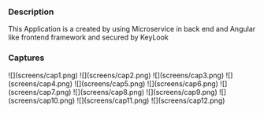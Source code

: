 <h3>Description</h3>
This Application is a created by using Microservice in back end and Angular like frontend framework and secured by KeyLook

<h3>Captures</h3>
![](screens/cap1.png)
![](screens/cap2.png)
![](screens/cap3.png)
![](screens/cap4.png)
![](screens/cap5.png)
![](screens/cap6.png)
![](screens/cap7.png)
![](screens/cap8.png)
![](screens/cap9.png)
![](screens/cap10.png)
![](screens/cap11.png)
![](screens/cap12.png)